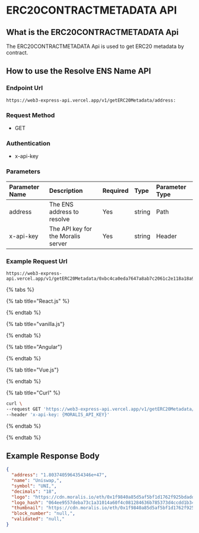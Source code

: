 # ERC20CONTRACTMETADATA API

## What is the ERC20CONTRACTMETADATA Api

The ERC20CONTRACTMETADATA Api is used to get ERC20 metadata by contract.

<!-- How to call the enpiont  -->

## How to use the Resolve ENS Name API

### Endpoint Url

```text
https://web3-express-api.vercel.app/v1/getERC20Metadata/address:
```

### Request Method

* GET

### Authentication

* x-api-key

### Parameters

| Parameter Name | Description | Required | Type | Parameter Type |
| :--- | :--- | :--- | :--- | :--- |
| address | The ENS address to resolve | Yes | string | Path |
|x-api-key| The API key for the Moralis server | Yes | string | Header |
 
### Example Request Url

```text
https://web3-express-api.vercel.app/v1/getERC20Metadata/0xbc4ca0eda7647a8ab7c2061c2e118a18a936f13d
```

<!-- tabs -->

{% tabs %}

{% tab title="React.js" %}

{% endtab %}

{% tab title="vanilla.js"}

{% endtab %}

{% tab title="Angular"}

{% endtab %}

{% tab title="Vue.js"}

{% endtab %}

{% tab title="Curl" %}

```bash
curl \
--request GET 'https://web3-express-api.vercel.app/v1/getERC20Metadata/0xbc4ca0eda7647a8ab7c2061c2e118a18a936f13d' \
--header 'x-api-key: {MORALIS_API_KEY}'
```

{% endtab %}

{% endtab %}

## Example Response Body

```json
{
  "address": "1.8037405964354346e+47",
  "name": "Uniswap,",
  "symbol": "UNI,",
  "decimals": "18",
  "logo": "https://cdn.moralis.io/eth/0x1f9840a85d5af5bf1d1762f925bdaddc4201f984.webp,",
  "logo_hash": "064ee9557deba73c1a31014a60f4c081284636b785373d4ccdd1b3440df11f43,",
  "thumbnail": "https://cdn.moralis.io/eth/0x1f9840a85d5af5bf1d1762f925bdaddc4201f984_thumb.webp,",
  "block_number": "null,",
  "validated": "null,"
}
```
